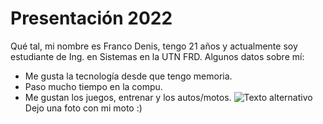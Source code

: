# Presentación 2022
Qué tal, mi nombre es Franco Denis, tengo 21 años y actualmente soy estudiante de Ing. en Sistemas en la UTN FRD.
Algunos datos sobre mí:
- Me gusta la tecnología desde que tengo memoria.
- Paso mucho tiempo en la compu.
- Me gustan los juegos, entrenar y los autos/motos.
![Texto alternativo](blob:https://web.whatsapp.com/17cd1394-bca8-43df-a397-114f697936ad "Título alternativo")
Dejo una foto con mi moto :)
